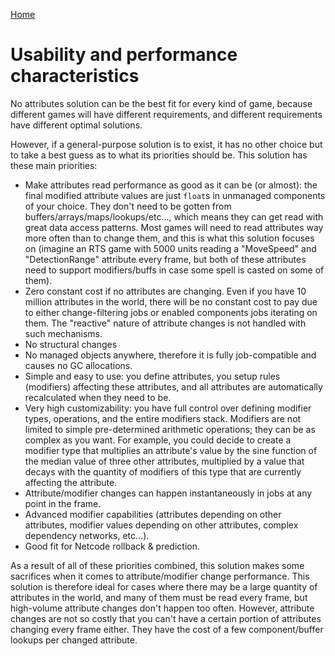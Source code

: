 
[Home](./index.md)

# Usability and performance characteristics

No attributes solution can be the best fit for every kind of game, because different games will have different requirements, and different requirements have different optimal solutions.

However, if a general-purpose solution is to exist, it has no other choice but to take a best guess as to what its priorities should be. This solution has these main priorities:
* Make attributes read performance as good as it can be (or almost): the final modified attribute values are just `float`s in unmanaged components of your choice. They don't need to be gotten from buffers/arrays/maps/lookups/etc..., which means they can get read with great data access patterns. Most games will need to read attributes way more often than to change them, and this is what this solution focuses on (imagine an RTS game with 5000 units reading a "MoveSpeed" and "DetectionRange" attribute every frame, but both of these attributes need to support modifiers/buffs in case some spell is casted on some of them).
* Zero constant cost if no attributes are changing. Even if you have 10 million attributes in the world, there will be no constant cost to pay due to either change-filtering jobs or enabled components jobs iterating on them. The "reactive" nature of attribute changes is not handled with such mechanisms.
* No structural changes
* No managed objects anywhere, therefore it is fully job-compatible and causes no GC allocations.
* Simple and easy to use: you define attributes, you setup rules (modifiers) affecting these attributes, and all attributes are automatically recalculated when they need to be.
* Very high customizability: you have full control over defining modifier types, operations, and the entire modifiers stack. Modifiers are not limited to simple pre-determined arithmetic operations; they can be as complex as you want. For example, you could decide to create a modifier type that multiplies an attribute's value by the sine function of the median value of three other attributes, multiplied by a value that decays with the quantity of modifiers of this type that are currently affecting the attribute.
* Attribute/modifier changes can happen instantaneously in jobs at any point in the frame.
* Advanced modifier capabilities (attributes depending on other attributes, modifier values depending on other attributes, complex dependency networks, etc...).
* Good fit for Netcode rollback & prediction.

As a result of all of these priorities combined, this solution makes some sacrifices when it comes to attribute/modifier change performance. This solution is therefore ideal for cases where there may be a large quantity of attributes in the world, and many of them must be read every frame, but high-volume attribute changes don't happen too often. However, attribute changes are not so costly that you can't have a certain portion of attributes changing every frame either. They have the cost of a few component/buffer lookups per changed attribute.
